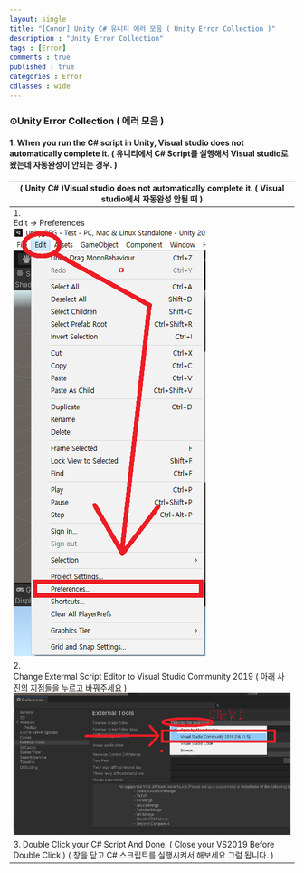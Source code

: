 ```yaml
---
layout: single
title: "[Conor] Unity C# 유니티 에러 모음 ( Unity Error Collection )"
description : "Unity Error Collection"
tags : [Error]
comments : true
published : true
categories : Error
cdlasses : wide
---
```


### ⊙Unity Error Collection ( 에러 모음 )

#### 1. When you run the C# script in Unity, Visual studio does not automatically complete it. ( 유니티에서 C# Script를 실행해서 Visual studio로 왔는데 자동완성이 안되는 경우. )

| ( Unity C# )Visual studio does not automatically complete it. ( Visual studio에서 자동완성 안될 때 ) |
| ------------------------------------------------------------ |
| 1.<br /> Edit -> Preferences<br /> ![AP1](https://github.com/ConorAnsicOh/conoransicoh.github.io/blob/master/_images/2022-03-25/AP1.png?raw=true) |
| 2.<br /> Change Extermal Script Editor to Visual Studio Community 2019 ( 아래 사진의 지점들을 누르고 바꿔주세요 )<br /> ![AP2](https://github.com/ConorAnsicOh/conoransicoh.github.io/blob/master/_images/2022-03-25/AP2.png?raw=true) |
| 3. Double Click your C# Script And Done. ( Close your VS2019 Before Double Click ) ( 창을 닫고 C# 스크립트를 실행시켜서 해보세요 그럼 됩니다. ) |







